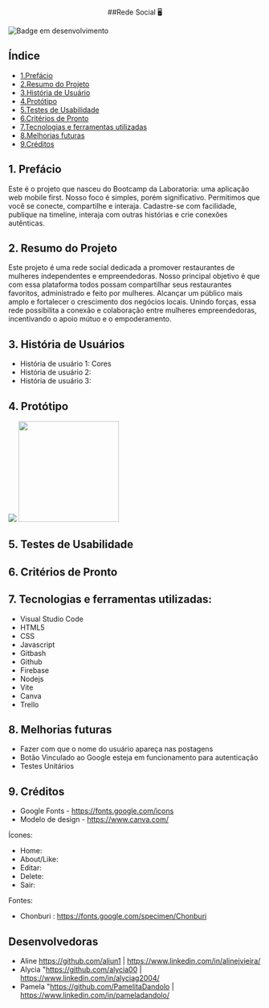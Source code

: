 <p align="center">##Rede Social 🖥 </p>

![Badge em desenvolvimento](http://img.shields.io/static/v1?label=STATUS&message=EM%20DESENVOLVIMENTO&color=GREEN&style=for-the-badge)

## Índice

* [1.Prefácio](#1-prefácio)
* [2.Resumo do Projeto](#2-resumo-do-projeto)
* [3.História de Usuário](#3-historia-de-usuario)
* [4.Protótipo](#4-protótipo)
* [5.Testes de Usabilidade](#5-testes-de-usabilidade)
* [6.Critérios de Pronto](#6-critérios-de-pronto)
* [7.Tecnologias e ferramentas utilizadas](#8-tecnologias-e-ferramentas-utilizadas)
* [8.Melhorias futuras](#9-melhorias-futuras)
* [9.Créditos](#10-creditos)

  
## 1. Prefácio
Este é o projeto que nasceu do Bootcamp da Laboratoria: uma aplicação
web mobile first. Nosso foco é simples, porém significativo. Permitimos
que você se conecte, compartilhe e interaja. Cadastre-se com facilidade,
publique na timeline, interaja com outras histórias e crie conexões
autênticas.


## 2. Resumo do Projeto
Este projeto é uma rede social dedicada a promover restaurantes
de mulheres independentes e empreendedoras. Nosso principal
objetivo é que com essa plataforma todos possam
compartilhar seus restaurantes favoritos, administrado e
feito por mulheres. Alcançar um público mais amplo
e fortalecer o crescimento dos negócios locais. Unindo forças,
essa rede possibilita a conexão e colaboração entre mulheres
empreendedoras, incentivando o apoio mútuo e o empoderamento.


## 3. História de Usuários
*  História de usuário 1: Cores
*  História de usuário 2: 
*  História de usuário 3:

  
## 4. Protótipo
<img src="(https://user-images.githubusercontent.com/105131652/186226747-206a5cb6-0390-445f-9ab7-aaa88827750e.jpg](https://onlineconvertfree.com/pt/convert/png/)"/>
<img src="https://onlineconvertfree.com/pt/convert/png/)" width="200"/>


## 5. Testes de Usabilidade


## 6. Critérios de Pronto

## 7. Tecnologias e ferramentas utilizadas:
* Visual Studio Code
* HTML5
* CSS
* Javascript
* Gitbash
* Github
* Firebase
* Nodejs
* Vite
* Canva
* Trello

## 8. Melhorias futuras
* Fazer com que o nome do usuário apareça nas postagens 
* Botão Vinculado ao Google esteja em funcionamento para autenticação
* Testes Unitários

## 9. Créditos
* Google Fonts - https://fonts.google.com/icons
* Modelo de design - https://www.canva.com/

Ícones:

* Home: <link rel="stylesheet" href="https://fonts.googleapis.com/css2?family=Material+Symbols+Outlined:opsz,wght,FILL,GRAD@20..48,100..700,0..1,-50..200" />
* About/Like: <link rel="stylesheet" href="https://fonts.googleapis.com/css2?family=Material+Symbols+Outlined:opsz,wght,FILL,GRAD@24,400,0,0" />
* Editar: <link rel="stylesheet" href="https://fonts.googleapis.com/css2?family=Material+Symbols+Outlined:opsz,wght,FILL,GRAD@20..48,100..700,0..1,-50..200" />
* Delete: 
* Sair: <link rel="stylesheet" href="https://fonts.googleapis.com/css2?family=Material+Symbols+Outlined:opsz,wght,FILL,GRAD@20..48,100..700,0..1,-50..200" />

Fontes:
* Chonburi : https://fonts.google.com/specimen/Chonburi
  
## Desenvolvedoras
* Aline https://github.com/aliun1 | https://www.linkedin.com/in/alinejvieira/
* Alycia "https://github.com/alycia00 | https://www.linkedin.com/in/alyciag2004/
* Pamela "https://github.com/PamelitaDandolo | https://www.linkedin.com/in/pameladandolo/
